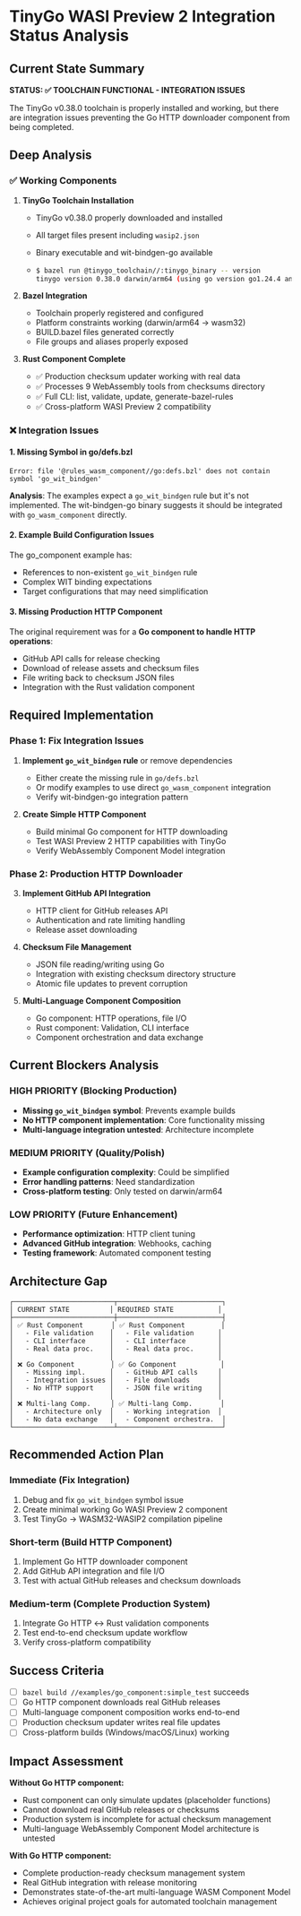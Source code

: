 # TinyGo WASI Preview 2 Integration Status Analysis

## Current State Summary

**STATUS: ✅ TOOLCHAIN FUNCTIONAL - INTEGRATION ISSUES**

The TinyGo v0.38.0 toolchain is properly installed and working, but there are integration issues preventing the Go HTTP downloader component from being completed.

## Deep Analysis

### ✅ Working Components

1. **TinyGo Toolchain Installation**
   - TinyGo v0.38.0 properly downloaded and installed
   - All target files present including `wasip2.json`
   - Binary executable and wit-bindgen-go available

   - ```bash
     $ bazel run @tinygo_toolchain//:tinygo_binary -- version
     tinygo version 0.38.0 darwin/arm64 (using go version go1.24.4 and LLVM version 19.1.2)
     ```

2. **Bazel Integration**
   - Toolchain properly registered and configured
   - Platform constraints working (darwin/arm64 → wasm32)
   - BUILD.bazel files generated correctly
   - File groups and aliases properly exposed

3. **Rust Component Complete**
   - ✅ Production checksum updater working with real data
   - ✅ Processes 9 WebAssembly tools from checksums directory
   - ✅ Full CLI: list, validate, update, generate-bazel-rules
   - ✅ Cross-platform WASI Preview 2 compatibility

### ❌ Integration Issues

#### 1. Missing Symbol in go/defs.bzl

```text
Error: file '@rules_wasm_component//go:defs.bzl' does not contain symbol 'go_wit_bindgen'
```

**Analysis**: The examples expect a `go_wit_bindgen` rule but it's not implemented. The wit-bindgen-go binary suggests it should be integrated with `go_wasm_component` directly.

#### 2. Example Build Configuration Issues

The go_component example has:

- References to non-existent `go_wit_bindgen` rule
- Complex WIT binding expectations
- Target configurations that may need simplification

#### 3. Missing Production HTTP Component

The original requirement was for a **Go component to handle HTTP operations**:

- GitHub API calls for release checking
- Download of release assets and checksum files
- File writing back to checksum JSON files
- Integration with the Rust validation component

## Required Implementation

### Phase 1: Fix Integration Issues

1. **Implement `go_wit_bindgen` rule** or remove dependencies
   - Either create the missing rule in `go/defs.bzl`
   - Or modify examples to use direct `go_wasm_component` integration
   - Verify wit-bindgen-go integration pattern

2. **Create Simple HTTP Component**
   - Build minimal Go component for HTTP downloading
   - Test WASI Preview 2 HTTP capabilities with TinyGo
   - Verify WebAssembly Component Model integration

### Phase 2: Production HTTP Downloader

3. **Implement GitHub API Integration**
   - HTTP client for GitHub releases API
   - Authentication and rate limiting handling
   - Release asset downloading

4. **Checksum File Management**
   - JSON file reading/writing using Go
   - Integration with existing checksum directory structure
   - Atomic file updates to prevent corruption

5. **Multi-Language Component Composition**
   - Go component: HTTP operations, file I/O
   - Rust component: Validation, CLI interface
   - Component orchestration and data exchange

## Current Blockers Analysis

### HIGH PRIORITY (Blocking Production)

- **Missing `go_wit_bindgen` symbol**: Prevents example builds
- **No HTTP component implementation**: Core functionality missing
- **Multi-language integration untested**: Architecture incomplete

### MEDIUM PRIORITY (Quality/Polish)

- **Example configuration complexity**: Could be simplified
- **Error handling patterns**: Need standardization
- **Cross-platform testing**: Only tested on darwin/arm64

### LOW PRIORITY (Future Enhancement)

- **Performance optimization**: HTTP client tuning
- **Advanced GitHub integration**: Webhooks, caching
- **Testing framework**: Automated component testing

## Architecture Gap

```text
┌─────────────────────────┬──────────────────────────┐
│ CURRENT STATE          │ REQUIRED STATE           │
├─────────────────────────┼──────────────────────────┤
│ ✅ Rust Component       │ ✅ Rust Component         │
│   - File validation    │   - File validation      │
│   - CLI interface      │   - CLI interface        │
│   - Real data proc.    │   - Real data proc.      │
│                        │                          │
│ ❌ Go Component         │ ✅ Go Component           │
│   - Missing impl.      │   - GitHub API calls     │
│   - Integration issues │   - File downloads       │
│   - No HTTP support    │   - JSON file writing    │
│                        │                          │
│ ❌ Multi-lang Comp.     │ ✅ Multi-lang Comp.       │
│   - Architecture only  │   - Working integration  │
│   - No data exchange   │   - Component orchestra.  │
└─────────────────────────┴──────────────────────────┘
```

## Recommended Action Plan

### Immediate (Fix Integration)

1. Debug and fix `go_wit_bindgen` symbol issue
2. Create minimal working Go WASI Preview 2 component
3. Test TinyGo → WASM32-WASIP2 compilation pipeline

### Short-term (Build HTTP Component)

1. Implement Go HTTP downloader component
2. Add GitHub API integration and file I/O
3. Test with actual GitHub releases and checksum downloads

### Medium-term (Complete Production System)

1. Integrate Go HTTP ↔ Rust validation components
2. Test end-to-end checksum update workflow
3. Verify cross-platform compatibility

## Success Criteria

- [ ] `bazel build //examples/go_component:simple_test` succeeds
- [ ] Go HTTP component downloads real GitHub releases
- [ ] Multi-language component composition works end-to-end
- [ ] Production checksum updater writes real file updates
- [ ] Cross-platform builds (Windows/macOS/Linux) working

## Impact Assessment

**Without Go HTTP component:**

- Rust component can only simulate updates (placeholder functions)
- Cannot download real GitHub releases or checksums
- Production system is incomplete for actual checksum management
- Multi-language WebAssembly Component Model architecture is untested

**With Go HTTP component:**

- Complete production-ready checksum management system
- Real GitHub integration with release monitoring
- Demonstrates state-of-the-art multi-language WASM Component Model
- Achieves original project goals for automated toolchain management
